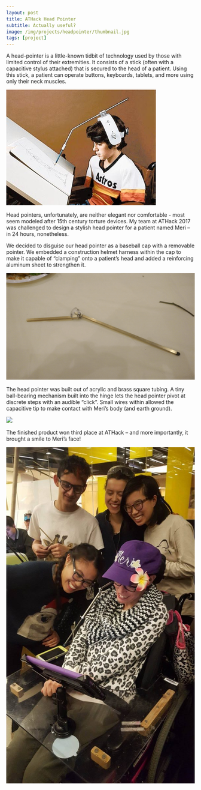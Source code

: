 ```yaml
---
layout: post
title: ATHack Head Pointer
subtitle: Actually useful?
image: /img/projects/headpointer/thumbnail.jpg
tags: [project]
---
```

A head-pointer is a little-known tidbit of technology used by those with limited control of their extremities. It consists of a stick (often with a capacitive stylus attached) that is secured to the head of a patient. Using this stick, a patient can operate buttons, keyboards, tablets, and more using only their neck muscles.

![](/img/projects/headpointer/1.jpg)

Head pointers, unfortunately, are neither elegant nor comfortable - most seem modeled after 15th century torture devices. My team at ATHack 2017 was challenged to design a stylish head pointer for a patient named Meri – in 24 hours, nonetheless.

We decided to disguise our head pointer as a baseball cap with a removable pointer. We embedded a construction helmet harness within the cap to make it capable of “clamping” onto a patient’s head and added a reinforcing aluminum sheet to strengthen it.

![](/img/projects/headpointer/2.gif)

The head pointer was built out of acrylic and brass square tubing. A tiny ball-bearing mechanism built into the hinge lets the head pointer pivot at discrete steps with an audible “click”. Small wires within allowed the capacitive tip to make contact with Meri’s body (and earth ground).

![](/img/projects/headpointer/3.gif)

The finished product won third place at ATHack – and more importantly, it brought a smile to Meri’s face!

![](/img/projects/headpointer/4.jpg)